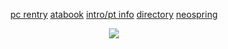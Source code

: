 <div align="center">
  
[pc rentry](https://rentry.co/orph) [atabook](https://ovrpheus.atabook.org/) [intro/pt info](https://rentry.co/novoamor) [directory](https://rentry.co/ovrpheus) [neospring](https://neospring.org/@orph)

<img src="https://files.catbox.moe/3ewvv5.webp"/> 
